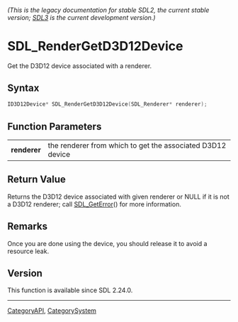###### (This is the legacy documentation for stable SDL2, the current stable version; [SDL3](https://wiki.libsdl.org/SDL3/) is the current development version.)
# SDL_RenderGetD3D12Device

Get the D3D12 device associated with a renderer.

## Syntax

```c
ID3D12Device* SDL_RenderGetD3D12Device(SDL_Renderer* renderer);

```

## Function Parameters

|                  |                                                            |
| ---------------- | ---------------------------------------------------------- |
| **renderer**     | the renderer from which to get the associated D3D12 device |

## Return Value

Returns the D3D12 device associated with given renderer or NULL if it is
not a D3D12 renderer; call [SDL_GetError](SDL_GetError)() for more
information.

## Remarks

Once you are done using the device, you should release it to avoid a
resource leak.

## Version

This function is available since SDL 2.24.0.

----
[CategoryAPI](CategoryAPI), [CategorySystem](CategorySystem)


